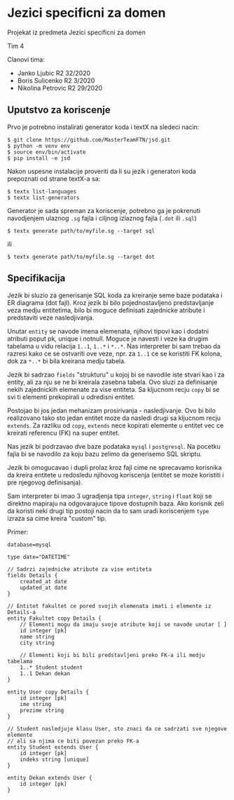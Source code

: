 # Jezici specificni za domen
Projekat iz predmeta Jezici specificni za domen

Tim 4

Clanovi tima:
- Janko Ljubic R2 32/2020
- Boris Sulicenko R2 3/2020
- Nikolina Petrovic R2 29/2020

## Uputstvo za koriscenje

Prvo je potrebno instalirati generator koda i textX na sledeci nacin:
```
$ git clone https://github.com/MasterTeamFTN/jsd.git
$ python -m venv env
$ source env/bin/activate
$ pip install -e jsd
```

Nakon uspesne instalacije proveriti da li su jezik i generatori koda 
prepoznati od strane textX-a sa:
```
$ textx list-languages
$ textx list-generators
```

Generator je sada spreman za koriscenje, potrebno ga je pokrenuti navodjenjem
ulaznog ```.sg``` fajla i ciljnog izlaznog fajla (```.dot``` ili ```.sql```)
```
$ textx generate path/to/myfile.sg --target sql
```
ili
```
$ textx generate path/to/myfile.sg --target dot
```

## Specifikacija

Jezik bi sluzio za generisanje SQL koda za kreiranje seme baze podataka i ER diagrama (dot fajl). Kroz jezik bi bilo pojednostavljeno predstavljanje veza medju entitetima, bilo bi moguce definisati zajednicke atribute i predstaviti veze nasledjivanja.  

Unutar ```entity``` se navode imena elemenata, njihovi tipovi kao i dodatni atributi poput pk, unique i notnull. Moguce je 
navesti i veze ka drugim tabelama u vidu relacija ```1..1```, ```1..*``` i ```*..*```. Nas interpreter bi sam trebao da 
razresi kako ce se ostvariti ove veze, npr. za ```1..1``` ce se koristiti FK kolona, dok za ```*..*``` bi bila kreirana medju tabela.

Jezik bi sadrzao ```fields``` "strukturu" u kojoj bi se navodile iste stvari kao i za entity, ali za nju se ne bi kreirala 
zasebna tabela. Ovo sluzi za definisanje nekih zajednickih elemenate za vise entiteta. Sa kljucnom recju ```copy``` bi se svi ti elementi prekopirali u odredisni entitet.

Postojao bi jos jedan mehanizam prosirivanja - nasledjivanje. Ovo bi bilo realizovano tako sto jedan entitet moze da nasledi
drugi sa kljucnom recju ```extends```. Za razliku od ```copy```, ```extends``` nece kopirati elemente u entitet vec ce
kreirati referencu (FK) na super entitet.

Nas jezik bi podrzavao dve baze podataka ```mysql``` i ```postgresql```. Na pocetku fajla bi se navodilo za koju bazu zelimo da generisemo SQL skriptu.

Jezik bi omogucavao i dupli prolaz kroz fajl cime ne sprecavamo korisnika da kreira entitete u redosledu njihovog koriscenja (entitet se moze koristiti i pre njegovog definisanja). 

Sam interpreter bi imao 3 ugradjenja tipa ```integer```, ```string``` i ```float``` koji se direktno mapiraju na odgovarajuce tipove
dostupnih baza. Ako korisnik zeli da koristi neki drugi tip postoji nacin da to sam uradi koriscenjem ```type``` izraza sa cime kreira "custom" tip.

Primer:  
```
database=mysql

type date="DATETIME"

// Sadrzi zajednicke atribute za vise entiteta
fields Details {
    created_at date
    updated_at date
}

// Entitet fakultet ce pored svojih elemenata imati i elemente iz Details-a
entity Fakultet copy Details {
    // Elementi mogu da imaju svoje atribute koji se navode unutar [ ]
    id integer [pk]
    name string
    city string

    // Elementi koji bi bili predstavljeni preko FK-a ili medju tabelama
    1..* Student student
    1..1 Dekan dekan
}

entity User copy Details {
    id integer [pk]
    ime string
    prezime string
}

// Student nasledjuje klasu User, sto znaci da ce sadrzati sve njegove elemente
// ali sa njima ce biti povezan preko FK-a
entity Student extends User {
    id integer [pk]
    indeks string [unique]
}

entity Dekan extends User {
    id integer [pk]
}
```
